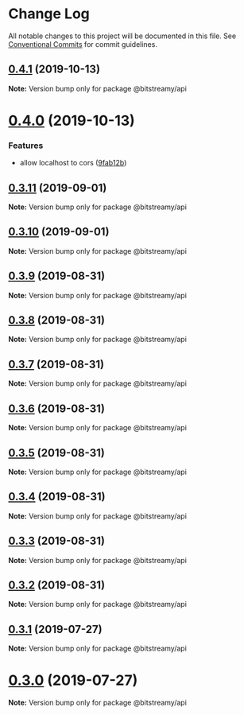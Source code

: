 # Change Log

All notable changes to this project will be documented in this file.
See [Conventional Commits](https://conventionalcommits.org) for commit guidelines.

## [0.4.1](https://github.com/bitstreamy/bitstreamy/compare/v0.4.0...v0.4.1) (2019-10-13)

**Note:** Version bump only for package @bitstreamy/api





# [0.4.0](https://github.com/bitstreamy/bitstreamy/compare/v0.3.11...v0.4.0) (2019-10-13)


### Features

* allow localhost to cors ([9fab12b](https://github.com/bitstreamy/bitstreamy/commit/9fab12b))





## [0.3.11](https://github.com/bitstreamy/bitstreamy/compare/v0.3.10...v0.3.11) (2019-09-01)

**Note:** Version bump only for package @bitstreamy/api





## [0.3.10](https://github.com/bitstreamy/bitstreamy/compare/v0.3.9...v0.3.10) (2019-09-01)

**Note:** Version bump only for package @bitstreamy/api





## [0.3.9](https://github.com/bitstreamy/bitstreamy/compare/v0.3.8...v0.3.9) (2019-08-31)

**Note:** Version bump only for package @bitstreamy/api





## [0.3.8](https://github.com/bitstreamy/bitstreamy/compare/v0.3.7...v0.3.8) (2019-08-31)

**Note:** Version bump only for package @bitstreamy/api





## [0.3.7](https://github.com/bitstreamy/bitstreamy/compare/v0.3.6...v0.3.7) (2019-08-31)

**Note:** Version bump only for package @bitstreamy/api





## [0.3.6](https://github.com/bitstreamy/bitstreamy/compare/v0.3.5...v0.3.6) (2019-08-31)

**Note:** Version bump only for package @bitstreamy/api





## [0.3.5](https://github.com/bitstreamy/bitstreamy/compare/v0.3.4...v0.3.5) (2019-08-31)

**Note:** Version bump only for package @bitstreamy/api





## [0.3.4](https://github.com/bitstreamy/bitstreamy/compare/v0.3.3...v0.3.4) (2019-08-31)

**Note:** Version bump only for package @bitstreamy/api





## [0.3.3](https://github.com/bitstreamy/bitstreamy/compare/v0.3.1...v0.3.3) (2019-08-31)

**Note:** Version bump only for package @bitstreamy/api





## [0.3.2](https://github.com/bitstreamy/bitstreamy/compare/v0.3.1...v0.3.2) (2019-08-31)

**Note:** Version bump only for package @bitstreamy/api





## [0.3.1](https://github.com/bitstreamy/bitstreamy/compare/v0.3.0...v0.3.1) (2019-07-27)

**Note:** Version bump only for package @bitstreamy/api





# [0.3.0](https://github.com/bitstreamy/bitstreamy/compare/v0.2.0...v0.3.0) (2019-07-27)

**Note:** Version bump only for package @bitstreamy/api
